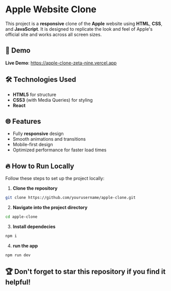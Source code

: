 # Apple Website Clone

This project is a **responsive** clone of the **Apple** website using **HTML**, **CSS**, and **JavaScript**. It is designed to replicate the look and feel of Apple's official site and works across all screen sizes.

## 🚀 Demo

**Live Demo**: https://apple-clone-zeta-nine.vercel.app

## 🛠️ Technologies Used

- **HTML5** for structure
- **CSS3** (with Media Queries) for styling
- **React**

## 🌐 Features

- Fully **responsive** design
- Smooth animations and transitions
- Mobile-first design
- Optimized performance for faster load times

## 🔥 How to Run Locally

Follow these steps to set up the project locally:

1. **Clone the repository**

```bash
git clone https://github.com/yourusername/apple-clone.git
```
2. **Navigate into the project directory**
```bash
cd apple-clone
```
3. **Install dependecies**
```bash
npm i
```
4. **run the app**
```bash
npm run dev
```
## 🏆 Don't forget to star this repository if you find it helpful!
